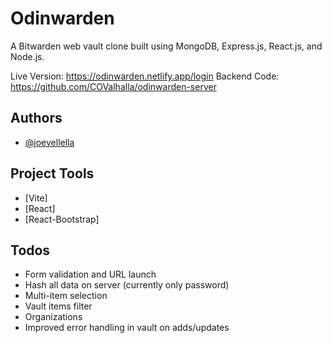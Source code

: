 # Odinwarden

A Bitwarden web vault clone built using MongoDB, Express.js, React.js, and Node.js.

Live Version: https://odinwarden.netlify.app/login
Backend Code: https://github.com/COValhalla/odinwarden-server

## Authors

- [@joevellella](https://www.github.com/valhallaco)

## Project Tools

- [Vite]
- [React]
- [React-Bootstrap]

## Todos

- Form validation and URL launch
- Hash all data on server (currently only password)
- Multi-item selection
- Vault items filter
- Organizations
- Improved error handling in vault on adds/updates
